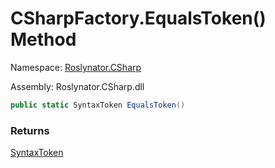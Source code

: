 # CSharpFactory\.EqualsToken\(\) Method

Namespace: [Roslynator.CSharp](../../README.md)

Assembly: Roslynator\.CSharp\.dll

```csharp
public static SyntaxToken EqualsToken()
```

### Returns

[SyntaxToken](https://docs.microsoft.com/en-us/dotnet/api/microsoft.codeanalysis.syntaxtoken)


